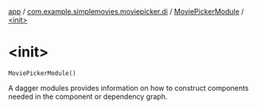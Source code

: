 [app](../../index.md) / [com.example.simplemovies.moviepicker.di](../index.md) / [MoviePickerModule](index.md) / [&lt;init&gt;](./-init-.md)

# &lt;init&gt;

`MoviePickerModule()`

A dagger modules provides information on how to construct components needed in the component
or dependency graph.

